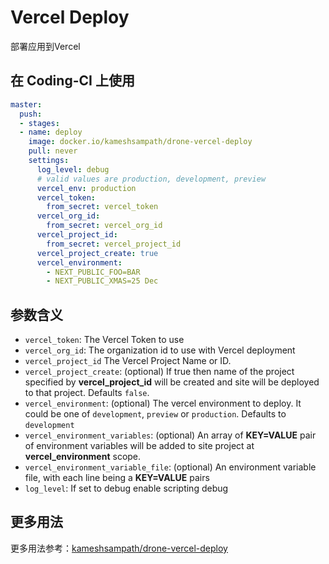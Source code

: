 # Vercel Deploy

部署应用到Vercel

## 在 Coding-CI 上使用

```yml
master:
  push:
  - stages:
  - name: deploy
    image: docker.io/kameshsampath/drone-vercel-deploy
    pull: never
    settings:
      log_level: debug
      # valid values are production, development, preview
      vercel_env: production
      vercel_token:
        from_secret: vercel_token
      vercel_org_id:
        from_secret: vercel_org_id
      vercel_project_id:
        from_secret: vercel_project_id
      vercel_project_create: true
      vercel_environment:
        - NEXT_PUBLIC_FOO=BAR
        - NEXT_PUBLIC_XMAS=25 Dec
```

## 参数含义

* `vercel_token`: The Vercel Token to use
* `vercel_org_id`: The organization id to use with Vercel deployment
* `vercel_project_id` The Vercel Project Name or ID.
* `vercel_project_create`: (optional) If true then  name of the project specified by __vercel_project_id__ will be created and site will be deployed to that project. Defaults `false`.
* `vercel_environment`: (optional) The vercel environment to deploy. It could be one of `development`, `preview` or `production`. Defaults to `development`
* `vercel_environment_variables`: (optional) An array of __KEY=VALUE__ pair of environment variables will be added to site project at __vercel_environment__ scope.
* `vercel_environment_variable_file`: (optional) An environment variable file, with each line being a __KEY=VALUE__ pairs
* `log_level`:  If set to debug enable scripting debug

## 更多用法

更多用法参考：[kameshsampath/drone-vercel-deploy](https://github.com/kameshsampath/drone-vercel-deploy)
